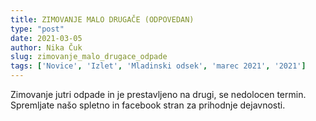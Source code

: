 ```yaml
---
title: ZIMOVANJE MALO DRUGAČE (ODPOVEDAN)
type: "post"
date: 2021-03-05
author: Nika Čuk
slug: zimovanje_malo_drugace_odpade
tags: ['Novice', 'Izlet', 'Mladinski odsek', 'marec 2021', '2021']
---
```


Zimovanje jutri odpade in je prestavljeno na drugi, se nedolocen termin. Spremljate našo spletno in facebook stran za prihodnje dejavnosti.
